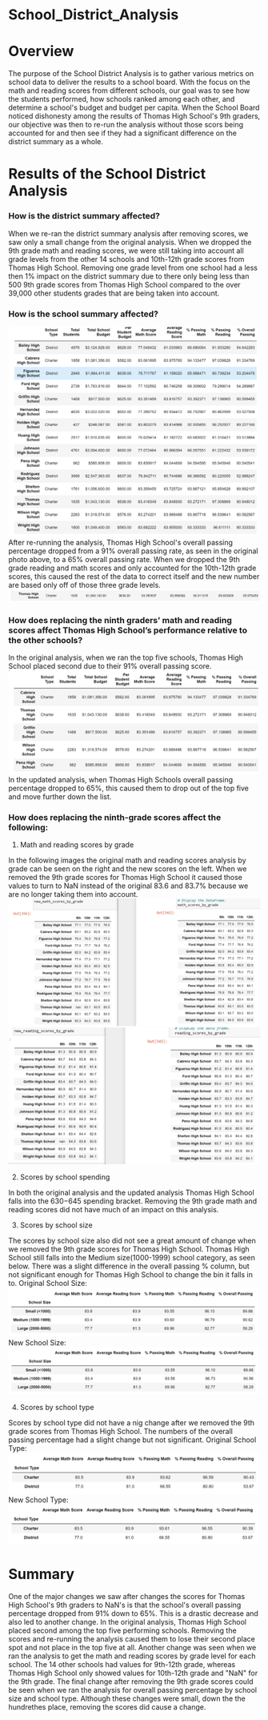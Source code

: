 # School_District_Analysis
# Overview  
The purpose of the School District Analysis is to gather various metrics on school data to deliver the results to a school board. With the focus on the math and reading scores from different schools, our goal was to see how the students performed, how schools ranked among each other, and determine a school's budget and budget per capita. When the School Board noticed dishonesty among the results of Thomas High School's 9th graders, our objective was then to re-run the analysis without those scors being accounted for and then see if they had a significant difference on the district summary as a whole. 
# Results of the School District Analysis
### How is the district summary affected?
When we re-ran the district summary analysis after removing scores, we saw only a small change from the original analysis. When we dropped the 9th grade math and reading scores, we were still taking into account all grade levels from the other 14 schools and 10th-12th grade scores from Thomas High School. Removing one grade level from one school had a less then 1% impact on the district summary due to there only being less than 500 9th grade scores from Thomas High School compared to the over 39,000 other students grades that are being taken into account. 
### How is the school summary affected? 
![PerSchoolSummary_original](https://github.com/aarce21/School_District_Analysis/blob/main/Resources/PerSchoolSummary_original.PNG)
After re-running the analysis, Thomas High School's overall passing percentage dropped from a 91% overall passing rate, as seen in the original photo above, to a 65% overall passing rate. When we dropped the 9th grade reading and math scores and only accounted for the 10th-12th grade scores, this caused the rest of the data to correct itself and the new number are based only off of those three grade levels. 
![PerSchoolSummary_new](https://github.com/aarce21/School_District_Analysis/blob/main/Resources/PerSchoolSummary_new.PNG)
### How does replacing the ninth graders’ math and reading scores affect Thomas High School’s performance relative to the other schools?
In the original analysis, when we ran the top five schools, Thomas High School placed second due to their 91% overall passing score. 
![OriginalTopFive](https://github.com/aarce21/School_District_Analysis/blob/main/Resources/OriginalTopFive.PNG)
In the updated analysis, when Thomas High Schools overall passing percentage dropped to 65%, this caused them to drop out of the top five and move further down the list. 
### How does replacing the ninth-grade scores affect the following:
1. Math and reading scores by grade

In the following images the original math and reading scores analysis by grade can be seen on the right and the new scores on the left. When we removed the 9th grade scores for Thomas High School it caused those values to turn to NaN instead of the original 83.6 and 83.7% because we are no longer taking them into account. 
![MathScoresByGrade](https://github.com/aarce21/School_District_Analysis/blob/main/Resources/MathScoresByGrade.PNG)
![ReadingScoresByGrade](https://github.com/aarce21/School_District_Analysis/blob/main/Resources/ReadingScoresByGrade.PNG)

2. Scores by school spending

In both the original analysis and the updated analysis Thomas High School falls into the $630-$645 spending bracket. Removing the 9th grade math and reading scores did not have much of an impact on this analysis. 

3. Scores by school size

The scores by school size also did not see a great amount of change when we removed the 9th grade scores for Thomas High School. Thomas High School still falls into the Medium size(1000-1999) school category, as seen below. There was a slight difference in the overall passing % column, but not significant enough for Thomas High School to change the bin it falls in to. 
Original School Size:
![OriginalSchoolSize](https://github.com/aarce21/School_District_Analysis/blob/main/Resources/OriginalSchoolSize.PNG)
New School Size:
![NewSchoolSize](https://github.com/aarce21/School_District_Analysis/blob/main/Resources/NewSchoolSize.PNG)

4. Scores by school type

Scores by school type did not have a nig change after we removed the 9th grade scores from Thomas High School. The numbers of the overall passing percentage had a slight change but not significant. 
Original School Type: 
![OriginalSchoolType](https://github.com/aarce21/School_District_Analysis/blob/main/Resources/OriginalSchoolType.PNG)
New School Type:
![NewSchoolType](https://github.com/aarce21/School_District_Analysis/blob/main/Resources/NewSchoolType.PNG)
# Summary 
One of the major changes we saw after changes the scores for Thomas High School's 9th graders to NaN's is that the school's overall passing percentage dropped from 91% down to 65%. This is a drastic decrease and also led to another change. In the original analysis, Thomas High School placed second among the top five performing schools. Removing the scores and re-running the analysis caused them to lose their second place spot and not place in the top five at all. Another change was seen when we ran the analysis to get the math and reading scores by grade level for each school. The 14 other schools had values for 9th-12th grade, whereas Thomas High School only showed values for 10th-12th grade and "NaN" for the 9th grade. The final change after removing the 9th grade scores could be seen when we ran the analysis for overall passing percentage by school size and school type. Although these changes were small, down the the hundrethes place, removing the scores did cause a change. 
